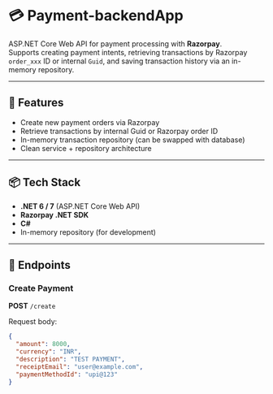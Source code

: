 # 💳 Payment-backendApp

ASP.NET Core Web API for payment processing with **Razorpay**.  
Supports creating payment intents, retrieving transactions by Razorpay `order_xxx` ID or internal `Guid`, and saving transaction history via an in-memory repository.

---

## 🚀 Features
- Create new payment orders via Razorpay  
- Retrieve transactions by internal Guid or Razorpay order ID  
- In-memory transaction repository (can be swapped with database)  
- Clean service + repository architecture  

---

## 📦 Tech Stack
- **.NET 6 / 7** (ASP.NET Core Web API)  
- **Razorpay .NET SDK**  
- **C#**  
- In-memory repository (for development)  

---

## 📌 Endpoints

### Create Payment
**POST** `/create`

Request body:
```json
{
  "amount": 8000,
  "currency": "INR",
  "description": "TEST PAYMENT",
  "receiptEmail": "user@example.com",
  "paymentMethodId": "upi@123"
}
